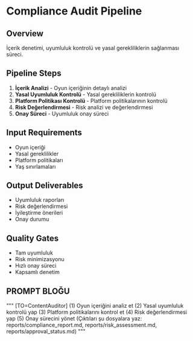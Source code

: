 # Compliance Audit Pipeline

## Overview
İçerik denetimi, uyumluluk kontrolü ve yasal gerekliliklerin sağlanması süreci.

## Pipeline Steps
1. **İçerik Analizi** - Oyun içeriğinin detaylı analizi
2. **Yasal Uyumluluk Kontrolü** - Yasal gerekliliklerin kontrolü
3. **Platform Politikası Kontrolü** - Platform politikalarının kontrolü
4. **Risk Değerlendirmesi** - Risk analizi ve değerlendirmesi
5. **Onay Süreci** - Uyumluluk onay süreci

## Input Requirements
- Oyun içeriği
- Yasal gereklilikler
- Platform politikaları
- Yaş sınırlamaları

## Output Deliverables
- Uyumluluk raporları
- Risk değerlendirmesi
- İyileştirme önerileri
- Onay durumu

## Quality Gates
- Tam uyumluluk
- Risk minimizasyonu
- Hızlı onay süreci
- Kapsamlı denetim

## PROMPT BLOĞU
"""
[TO=ContentAuditor]
(1) Oyun içeriğini analiz et
(2) Yasal uyumluluk kontrolü yap
(3) Platform politikalarını kontrol et
(4) Risk değerlendirmesi yap
(5) Onay sürecini yönet
(Çıktıları şu dosyalara yaz: reports/compliance_report.md, reports/risk_assessment.md, reports/approval_status.md)
"""
